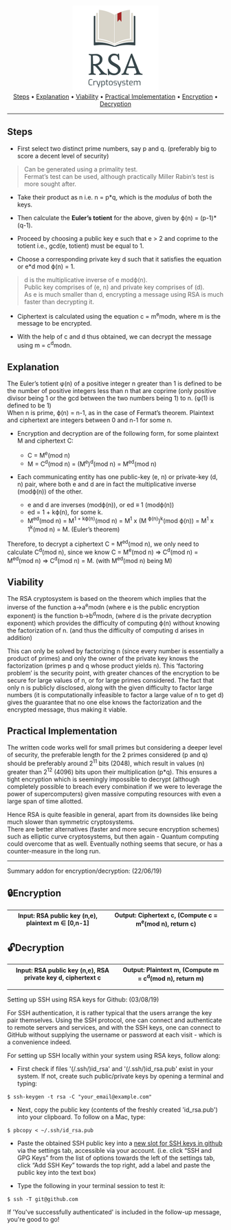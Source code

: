 <p align = "center">
<img src = "Misc/RSA_logo.png"> <br>
<a href="#steps">Steps</a> • <a href="#explanation">Explanation</a> • <a href="#viability">Viability</a> • <a href="#practical-implementation">Practical Implementation</a> • <a href="#lockencryption">Encryption</a> • <a href="#unlockdecryption">Decryption</a>  
</p>

---
Steps
---

- First select two distinct prime numbers, say p and q. (preferably big to score a decent level of security)

> Can be generated using a primality test. <br>
> Fermat’s test can be used, although practically Miller Rabin’s test is more sought after.

- Take their product as n i.e. n = p*q, which is the *modulus* of both the keys.

- Then calculate the **Euler’s totient** for the above, given by ϕ(n) = (p-1)*(q-1). 

- Proceed by choosing a public key e such that e > 2 and coprime to the totient i.e., gcd(e, totient) must be equal to 1.

- Choose a corresponding private key d such that it satisfies the equation or e*d mod ϕ(n) = 1. 

> d is the multiplicative inverse of e modϕ(n). <br>
> Public key comprises of (e, n) and private key comprises of (d). <br>
> As e is much smaller than d, encrypting a message using RSA is much faster than decrypting it. 

- Ciphertext is calculated using the equation c = m<sup>e</sup>modn, where m is the message to be encrypted.

- With the help of c and d thus obtained, we can decrypt the message using m = c<sup>d</sup>modn.

Explanation
-------

The Euler’s totient φ(n) of a positive integer n greater than 1 is defined to be the number of positive integers less than n that are coprime (only positive divisor being 1 or the gcd between the two numbers being 1) to n. (φ(1) is defined to be 1) <br>
When n is prime, ϕ(n) = n-1, as in the case of Fermat’s theorem.
Plaintext and ciphertext are integers between 0 and n-1 for some n.

- Encryption and decryption are of the following form, for some plaintext M and ciphertext C: <br>
    - C = M<sup>e</sup>(mod n) 
    - M = C<sup>d</sup>(mod n) = (M<sup>e</sup>)<sup>d</sup>(mod n) = M<sup>ed</sup>(mod n)

- Each communicating entity has one public-key (e, n) or private-key (d, n) pair, where both e and d are in fact the multiplicative inverse (modϕ(n)) of the other. 

    - e and d are inverses (modϕ(n)), or ed ≡ 1 (modϕ(n))
    - ed = 1 + kϕ(n), for some k.
    - M<sup>ed</sup>(mod n) = M<sup>1 + kϕ(n)</sup>(mod n) = M<sup>1</sup> x (M <sup>ϕ(n)</sup>)<sup>k</sup>(mod ϕ(n)) = M<sup>1</sup> x 1<sup>k</sup>(mod n) = M. (Euler’s theorem)

Therefore, to decrypt a ciphertext C = M<sup>ed</sup>(mod n), we only need to calculate C<sup>d</sup>(mod n), since we know C = M<sup>e</sup>(mod n) => C<sup>d</sup>(mod n) = M<sup>ed</sup>(mod n) => C<sup>d</sup>(mod n) = M. (with M<sup>ed</sup>(mod n) being M)

Viability
-------

The RSA cryptosystem is based on the theorem which implies that the inverse of the function a->a<sup>e</sup>modn (where e is the public encryption exponent) is the function b->b<sup>d</sup>modn, (where d is the private decryption exponent) which provides the difficulty of computing ϕ(n) without knowing the factorization of n. (and thus the difficulty of computing d arises in addition)

This can only be solved by factorizing n (since every number is essentially a product of primes) and only the owner of the private key knows the factorization (primes p and q whose product yields n). This ‘factoring problem’ is the security point, with greater chances of the encryption to be secure for large values of n, or for large primes considered. The fact that only n is publicly disclosed, along with the given difficulty to factor large numbers (it is computationally infeasible to factor a large value of n to get d) gives the guarantee that no one else knows the factorization and the encrypted message, thus making it viable.

Practical Implementation
-------

The written code works well for small primes but considering a deeper level of security, the preferable length for the 2 primes considered (p and q) should be preferably around 2<sup>11</sup> bits (2048), which result in values (n) greater than 2<sup>12</sup> (4096) bits upon their multiplication (p*q). This ensures a tight encryption which is seemingly impossible to decrypt (although completely possible to breach every combination if we were to leverage the power of supercomputers) given massive computing resources with even a large span of time allotted.

Hence RSA is quite feasible in general, apart from its downsides like being much slower than symmetric cryptosystems. <br>
There are better alternatives (faster and more secure encryption schemes) such as elliptic curve cryptosystems, but then again - Quantum computing could overcome that as well. Eventually nothing seems that secure, or has a counter-measure in the long run. 

-------
Summary addon for encryption/decryption: (22/06/19)

:lock:Encryption
-------
| Input: RSA public key (n,e), plaintext m ∈ [0,n-1] | Output: Ciphertext c, (Compute c = m<sup>e</sup>(mod n), return c) |
|---|---|

:unlock:Decryption
-------
| Input: RSA public key (n,e), RSA private key d, ciphertext c | Output: Plaintext m,  (Compute m = c<sup>d</sup>(mod n), return m) |
|---|---|

-------
Setting up SSH using RSA keys for Github: (03/08/19) <br>

For SSH authentication, it is rather typical that the users arrange the key pair themselves. Using the SSH protocol, one can connect and authenticate to remote servers and services, and with the SSH keys, one can connect to GitHub without supplying the username or password at each visit - which is a convenience indeed.

For setting up SSH locally within your system using RSA keys, follow along: <br>
- First check if files '(/.ssh/)id_rsa' and '(/.ssh/)id_rsa.pub' exist in your system.
If not, create such public/private keys by opening a terminal and typing:
```
$ ssh-keygen -t rsa -C "your_email@example.com"
```
- Next, copy the public key (contents of the freshly created 'id_rsa.pub') into your clipboard. To follow on a Mac, type:
```
$ pbcopy < ~/.ssh/id_rsa.pub
```
- Paste the obtained SSH public key into a [new slot for SSH keys in github](https://github.com/settings/ssh/new) via the settings tab, accessible via your account. (i.e. click “SSH and GPG Keys” from the list of options towards the left of the settings tab, click “Add SSH Key” towards the top right, add a label and paste the public key into the text box) 

- Type the following in your terminal session to test it:
```
$ ssh -T git@github.com
```
If 'You've successfully authenticated' is included in the follow-up message, you're good to go!
